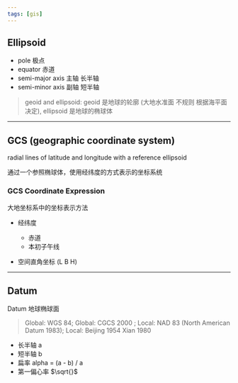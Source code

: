 ```yaml
---
tags: [gis]
---
```


## Ellipsoid

- pole 极点
- equator 赤道
- semi-major axis 主轴 长半轴
- semi-minor axis 副轴 短半轴

> geoid and ellipsoid: geoid 是地球的轮廓 (大地水准面 不规则 根据海平面决定), ellipsoid 是地球的椭球体

---

## GCS (geographic coordinate system)

radial lines of latitude and longitude with a reference ellipsoid 

通过一个参照椭球体，使用经纬度的方式表示的坐标系统

### GCS Coordinate Expression

大地坐标系中的坐标表示方法

- 经纬度
    - 赤道
    - 本初子午线
    
- 空间直角坐标 (L B H)

---

## Datum

Datum 地球椭球面

> Global: WGS 84; Global: CGCS 2000 ; Local: NAD 83 (North American Datum 1983); Local: Beijing 1954 Xian 1980

 - 长半轴 a
 - 短半轴 b
 - 扁率 alpha = (a - b) / a
 - 第一偏心率 $\sqrt{}$
